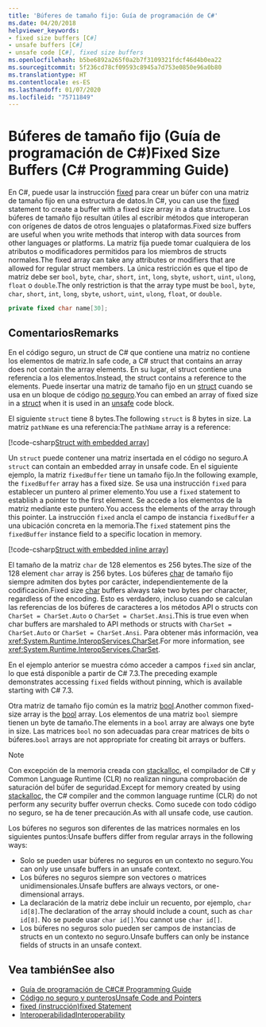 ```yaml
---
title: 'Búferes de tamaño fijo: Guía de programación de C#'
ms.date: 04/20/2018
helpviewer_keywords:
- fixed size buffers [C#]
- unsafe buffers [C#]
- unsafe code [C#], fixed size buffers
ms.openlocfilehash: b5be6892a265f0a2b7f3109321fdcf46d4b0ea22
ms.sourcegitcommit: 5f236cd78cf09593c8945a7d753e0850e96a0b80
ms.translationtype: HT
ms.contentlocale: es-ES
ms.lasthandoff: 01/07/2020
ms.locfileid: "75711849"
---
```

# <a name="fixed-size-buffers-c-programming-guide"></a><span data-ttu-id="59098-102">Búferes de tamaño fijo (Guía de programación de C#)</span><span class="sxs-lookup"><span data-stu-id="59098-102">Fixed Size Buffers (C# Programming Guide)</span></span>

<span data-ttu-id="59098-103">En C#, puede usar la instrucción [fixed](../../language-reference/keywords/fixed-statement.md) para crear un búfer con una matriz de tamaño fijo en una estructura de datos.</span><span class="sxs-lookup"><span data-stu-id="59098-103">In C#, you can use the [fixed](../../language-reference/keywords/fixed-statement.md) statement to create a buffer with a fixed size array in a data structure.</span></span> <span data-ttu-id="59098-104">Los búferes de tamaño fijo resultan útiles al escribir métodos que interoperan con orígenes de datos de otros lenguajes o plataformas.</span><span class="sxs-lookup"><span data-stu-id="59098-104">Fixed size buffers are useful when you write methods that interop with data sources from other languages or platforms.</span></span> <span data-ttu-id="59098-105">La matriz fija puede tomar cualquiera de los atributos o modificadores permitidos para los miembros de structs normales.</span><span class="sxs-lookup"><span data-stu-id="59098-105">The fixed array can take any attributes or modifiers that are allowed for regular struct members.</span></span> <span data-ttu-id="59098-106">La única restricción es que el tipo de matriz debe ser `bool`, `byte`, `char`, `short`, `int`, `long`, `sbyte`, `ushort`, `uint`, `ulong`, `float` o `double`.</span><span class="sxs-lookup"><span data-stu-id="59098-106">The only restriction is that the array type must be `bool`, `byte`, `char`, `short`, `int`, `long`, `sbyte`, `ushort`, `uint`, `ulong`, `float`, or `double`.</span></span>

```csharp
private fixed char name[30];
```

## <a name="remarks"></a><span data-ttu-id="59098-107">Comentarios</span><span class="sxs-lookup"><span data-stu-id="59098-107">Remarks</span></span>

<span data-ttu-id="59098-108">En el código seguro, un struct de C# que contiene una matriz no contiene los elementos de matriz.</span><span class="sxs-lookup"><span data-stu-id="59098-108">In safe code, a C# struct that contains an array does not contain the array elements.</span></span> <span data-ttu-id="59098-109">En su lugar, el struct contiene una referencia a los elementos.</span><span class="sxs-lookup"><span data-stu-id="59098-109">Instead, the struct contains a reference to the elements.</span></span> <span data-ttu-id="59098-110">Puede insertar una matriz de tamaño fijo en un [struct](../../language-reference/keywords/struct.md) cuando se usa en un bloque de código [no seguro](../../language-reference/keywords/unsafe.md).</span><span class="sxs-lookup"><span data-stu-id="59098-110">You can embed an array of fixed size in a [struct](../../language-reference/keywords/struct.md) when it is used in an [unsafe](../../language-reference/keywords/unsafe.md) code block.</span></span>

<span data-ttu-id="59098-111">El siguiente `struct` tiene 8 bytes.</span><span class="sxs-lookup"><span data-stu-id="59098-111">The following `struct` is 8 bytes in size.</span></span> <span data-ttu-id="59098-112">La matriz `pathName` es una referencia:</span><span class="sxs-lookup"><span data-stu-id="59098-112">The `pathName` array is a reference:</span></span>

[!code-csharp[Struct with embedded array](../../../../samples/snippets/csharp/keywords/FixedKeywordExamples.cs#6)]

<span data-ttu-id="59098-113">Un `struct` puede contener una matriz insertada en el código no seguro.</span><span class="sxs-lookup"><span data-stu-id="59098-113">A `struct` can contain an embedded array in unsafe code.</span></span> <span data-ttu-id="59098-114">En el siguiente ejemplo, la matriz `fixedBuffer` tiene un tamaño fijo.</span><span class="sxs-lookup"><span data-stu-id="59098-114">In the following example, the `fixedBuffer` array has a fixed size.</span></span> <span data-ttu-id="59098-115">Se usa una instrucción `fixed` para establecer un puntero al primer elemento.</span><span class="sxs-lookup"><span data-stu-id="59098-115">You use a `fixed` statement to establish a pointer to the first element.</span></span> <span data-ttu-id="59098-116">Se accede a los elementos de la matriz mediante este puntero.</span><span class="sxs-lookup"><span data-stu-id="59098-116">You access the elements of the array through this pointer.</span></span> <span data-ttu-id="59098-117">La instrucción `fixed` ancla el campo de instancia `fixedBuffer` a una ubicación concreta en la memoria.</span><span class="sxs-lookup"><span data-stu-id="59098-117">The `fixed` statement pins the `fixedBuffer` instance field to a specific location in memory.</span></span>

[!code-csharp[Struct with embedded inline array](../../../../samples/snippets/csharp/keywords/FixedKeywordExamples.cs#7)]

<span data-ttu-id="59098-118">El tamaño de la matriz `char` de 128 elementos es 256 bytes.</span><span class="sxs-lookup"><span data-stu-id="59098-118">The size of the 128 element `char` array is 256 bytes.</span></span> <span data-ttu-id="59098-119">Los búferes [char](../../language-reference/builtin-types/char.md) de tamaño fijo siempre admiten dos bytes por carácter, independientemente de la codificación.</span><span class="sxs-lookup"><span data-stu-id="59098-119">Fixed size [char](../../language-reference/builtin-types/char.md) buffers always take two bytes per character, regardless of the encoding.</span></span> <span data-ttu-id="59098-120">Esto es verdadero, incluso cuando se calculan las referencias de los búferes de caracteres a los métodos API o structs con `CharSet = CharSet.Auto` o `CharSet = CharSet.Ansi`.</span><span class="sxs-lookup"><span data-stu-id="59098-120">This is true even when char buffers are marshaled to API methods or structs with `CharSet = CharSet.Auto` or `CharSet = CharSet.Ansi`.</span></span> <span data-ttu-id="59098-121">Para obtener más información, vea <xref:System.Runtime.InteropServices.CharSet>.</span><span class="sxs-lookup"><span data-stu-id="59098-121">For more information, see <xref:System.Runtime.InteropServices.CharSet>.</span></span>

<span data-ttu-id="59098-122">En el ejemplo anterior se muestra cómo acceder a campos `fixed` sin anclar, lo que está disponible a partir de C# 7.3.</span><span class="sxs-lookup"><span data-stu-id="59098-122">The  preceding example demonstrates accessing `fixed` fields without pinning, which is available starting with C# 7.3.</span></span>

<span data-ttu-id="59098-123">Otra matriz de tamaño fijo común es la matriz [bool](../../language-reference/builtin-types/bool.md).</span><span class="sxs-lookup"><span data-stu-id="59098-123">Another common fixed-size array is the [bool](../../language-reference/builtin-types/bool.md) array.</span></span> <span data-ttu-id="59098-124">Los elementos de una matriz `bool` siempre tienen un byte de tamaño.</span><span class="sxs-lookup"><span data-stu-id="59098-124">The elements in a `bool` array are always one byte in size.</span></span> <span data-ttu-id="59098-125">Las matrices `bool` no son adecuadas para crear matrices de bits o búferes.</span><span class="sxs-lookup"><span data-stu-id="59098-125">`bool` arrays are not appropriate for creating bit arrays or buffers.</span></span>

> [!NOTE]
> <span data-ttu-id="59098-126">Con excepción de la memoria creada con [stackalloc](../../language-reference/operators/stackalloc.md), el compilador de C# y Common Language Runtime (CLR) no realizan ninguna comprobación de saturación del búfer de seguridad.</span><span class="sxs-lookup"><span data-stu-id="59098-126">Except for memory created by using [stackalloc](../../language-reference/operators/stackalloc.md), the C# compiler and the common language runtime (CLR) do not perform any security buffer overrun checks.</span></span> <span data-ttu-id="59098-127">Como sucede con todo código no seguro, se ha de tener precaución.</span><span class="sxs-lookup"><span data-stu-id="59098-127">As with all unsafe code, use caution.</span></span>

<span data-ttu-id="59098-128">Los búferes no seguros son diferentes de las matrices normales en los siguientes puntos:</span><span class="sxs-lookup"><span data-stu-id="59098-128">Unsafe buffers differ from regular arrays in the following ways:</span></span>

- <span data-ttu-id="59098-129">Solo se pueden usar búferes no seguros en un contexto no seguro.</span><span class="sxs-lookup"><span data-stu-id="59098-129">You can only use unsafe buffers in an unsafe context.</span></span>
- <span data-ttu-id="59098-130">Los búferes no seguros siempre son vectores o matrices unidimensionales.</span><span class="sxs-lookup"><span data-stu-id="59098-130">Unsafe buffers are always vectors, or one-dimensional arrays.</span></span>
- <span data-ttu-id="59098-131">La declaración de la matriz debe incluir un recuento, por ejemplo, `char id[8]`.</span><span class="sxs-lookup"><span data-stu-id="59098-131">The declaration of the array should include a count, such as `char id[8]`.</span></span> <span data-ttu-id="59098-132">No se puede usar `char id[]`.</span><span class="sxs-lookup"><span data-stu-id="59098-132">You cannot use `char id[]`.</span></span>
- <span data-ttu-id="59098-133">Los búferes no seguros solo pueden ser campos de instancias de structs en un contexto no seguro.</span><span class="sxs-lookup"><span data-stu-id="59098-133">Unsafe buffers can only be instance fields of structs in an unsafe context.</span></span>

## <a name="see-also"></a><span data-ttu-id="59098-134">Vea también</span><span class="sxs-lookup"><span data-stu-id="59098-134">See also</span></span>

- [<span data-ttu-id="59098-135">Guía de programación de C#</span><span class="sxs-lookup"><span data-stu-id="59098-135">C# Programming Guide</span></span>](../index.md)
- [<span data-ttu-id="59098-136">Código no seguro y punteros</span><span class="sxs-lookup"><span data-stu-id="59098-136">Unsafe Code and Pointers</span></span>](index.md)
- [<span data-ttu-id="59098-137">fixed (instrucción)</span><span class="sxs-lookup"><span data-stu-id="59098-137">fixed Statement</span></span>](../../language-reference/keywords/fixed-statement.md)
- [<span data-ttu-id="59098-138">Interoperabilidad</span><span class="sxs-lookup"><span data-stu-id="59098-138">Interoperability</span></span>](../interop/index.md)
